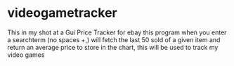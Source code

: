 # videogametracker
This in my shot at a Gui Price Tracker for ebay
this program when you enter a searchterm (no spaces +,) 
will fetch the last 50 sold of a given item and return an average price
to store in the chart, this will be used to track my video games

